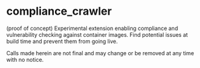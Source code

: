 # compliance_crawler
(proof of concept) Experimental extension enabling compliance and vulnerability checking against container images. Find potential issues at build time and prevent them from going live. 

Calls made herein are not final and may change or be removed at any time with no notice.
